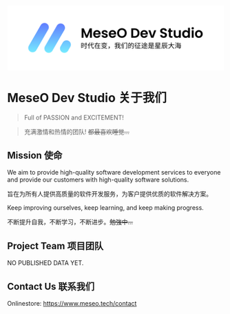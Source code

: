 ![LogoBanner](./assets/LogoBanner.png)

# MeseO Dev Studio 关于我们

> Full of PASSION and EXCITEMENT!

> 充满激情和热情的团队! ~~都最喜欢睡觉...~~

## Mission 使命

We aim to provide high-quality software development services to everyone and provide our customers with high-quality software solutions.

旨在为所有人提供高质量的软件开发服务，为客户提供优质的软件解决方案。

Keep improving ourselves, keep learning, and keep making progress.

不断提升自我，不断学习，不断进步。~~勉強中...~~

## Project Team 项目团队

NO PUBLISHED DATA YET.

## Contact Us 联系我们

Onlinestore: https://www.meseo.tech/contact
